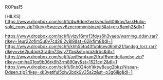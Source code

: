 ROPaa15

[HILKS]
https://www.dropbox.com/scl/fi/4w9doe2wrkveu5x606kov/taskHulix-sold_copy.zip?rlkey=5wzezvv6zncrpmxnjsjqzvji5&st=erx8amh2&dl=1

https://www.dropbox.com/scl/fi/vlzy16mr13fdys6h3vaeb/warning_ddsn.rar?rlkey=1eur22ofim5u0v7cd28l2v8l9&st=62ikfim8&dl=1
https://www.dropbox.com/scl/fi/khh55tq40fubkbwd6mh21/landsg_lorz.rar?rlkey=vke2ju4qok3ra4m73wjv711xs&st=prazdrbc&dl=1
https://www.dropbox.com/scl/fi/avi9smtxaq2tfruf6wmdc/landsg.zip?rlkey=cmlha01go9b06rk9h3rm890ay&st=1521cqi2&dl=1
https://www.dropbox.com/scl/fi/6nb024oh1tktw8eug2bkz/Nissan-Ddsen.zip?rlkey=xk3yetlful5xlw3bdk9v35s2z&st=p3g6iljg&dl=1
